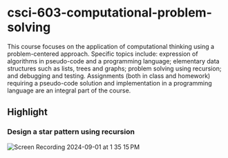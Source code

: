 # csci-603-computational-problem-solving

This course focuses on the application of computational thinking using a problem-centered approach.  Specific topics include: expression of algorithms in pseudo-code and a programming language; elementary data structures such as lists, trees and graphs; problem solving using recursion; and debugging and testing.  Assignments (both in class and homework) requiring a pseudo-code solution and implementation in a programming language are an integral part of the course. 

## Highlight
### Design a star pattern using recursion
![Screen Recording 2024-09-01 at 1 35 15 PM](https://github.com/user-attachments/assets/ead8a1d4-87bc-4809-9324-abe92350c7e9)
